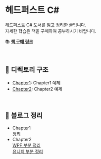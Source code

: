 ﻿# 헤드퍼스트 C#

헤드퍼스트 C# 도서를 읽고 정리한 글입니다.  
자세한 학습은 책을 구매하여 공부하시기 바랍니다.

📚 **[책 구매 링크](https://product.kyobobook.co.kr/detail/S000211338172)**

<br>

## 📂 디렉토리 구조

- [Chapter1](./Chapter1): Chapter1 예제
- [Chapter2](./Chapter2): Chapter2 예제

<br>

## 📝 블로그 정리
- Chapter1   
  [정리](https://shine94.tistory.com/446)
- Chapter2   
  [WPF 부분 정리](https://shine94.tistory.com/448)   
  [유니티 부분 정리]()
